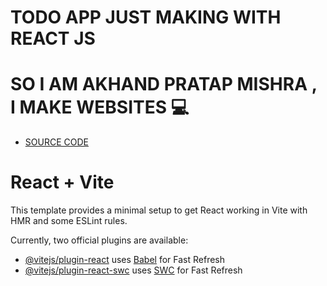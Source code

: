 # TODO APP JUST MAKING WITH REACT JS
# SO I AM AKHAND PRATAP MISHRA , I MAKE WEBSITES 💻
- [SOURCE CODE]([https://github.com/vitejs/vite-plugin-react/blob/main/packages/plugin-react/README.md](https://github.com/AkhandMishraJi/TODO-APP-REACT-JS.git)) 
# React + Vite

This template provides a minimal setup to get React working in Vite with HMR and some ESLint rules.

Currently, two official plugins are available:

- [@vitejs/plugin-react](https://github.com/vitejs/vite-plugin-react/blob/main/packages/plugin-react/README.md) uses [Babel](https://babeljs.io/) for Fast Refresh
- [@vitejs/plugin-react-swc](https://github.com/vitejs/vite-plugin-react-swc) uses [SWC](https://swc.rs/) for Fast Refresh
